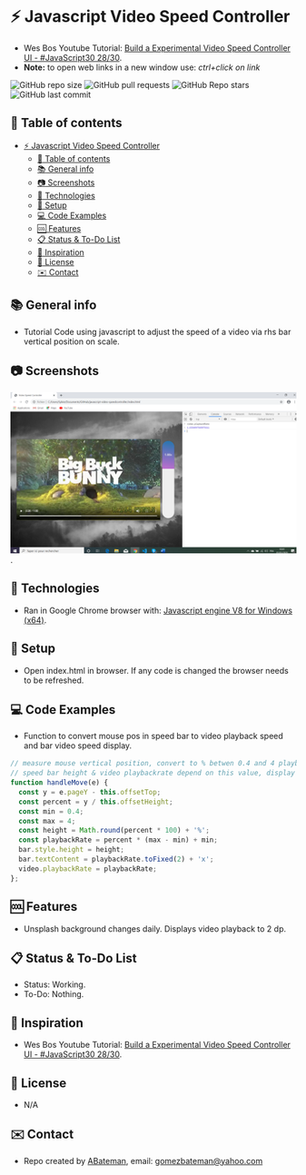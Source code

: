 # :zap: Javascript Video Speed Controller

* Wes Bos Youtube Tutorial: [Build a Experimental Video Speed Controller UI - #JavaScript30 28/30](https://www.youtube.com/watch?v=8gYN_EDMg_M&index=28&list=PLu8EoSxDXHP6CGK4YVJhL_VWetA865GOH).
* **Note:** to open web links in a new window use: _ctrl+click on link_

![GitHub repo size](https://img.shields.io/github/repo-size/AndrewJBateman/javascript-video-speedcontroller?style=plastic)
![GitHub pull requests](https://img.shields.io/github/issues-pr/AndrewJBateman/javascript-video-speedcontroller?style=plastic)
![GitHub Repo stars](https://img.shields.io/github/stars/AndrewJBateman/javascript-video-speedcontroller?style=plastic)
![GitHub last commit](https://img.shields.io/github/last-commit/AndrewJBateman/javascript-video-speedcontroller?style=plastic)

## :page_facing_up: Table of contents

* [:zap: Javascript Video Speed Controller](#zap-javascript-video-speed-controller)
  * [:page_facing_up: Table of contents](#page_facing_up-table-of-contents)
  * [:books: General info](#books-general-info)
  * [:camera: Screenshots](#camera-screenshots)
  * [:signal_strength: Technologies](#signal_strength-technologies)
  * [:floppy_disk: Setup](#floppy_disk-setup)
  * [:computer: Code Examples](#computer-code-examples)
  * [:cool: Features](#cool-features)
  * [:clipboard: Status & To-Do List](#clipboard-status--to-do-list)
  * [:clap: Inspiration](#clap-inspiration)
  * [:file_folder: License](#file_folder-license)
  * [:envelope: Contact](#envelope-contact)

## :books: General info

* Tutorial Code using javascript to adjust the speed of a video via rhs bar vertical position on scale.

## :camera: Screenshots

![Example screenshot](./img/video.png).

## :signal_strength: Technologies

* Ran in Google Chrome browser with: [Javascript engine V8 for Windows (x64)](https://v8.dev/).

## :floppy_disk: Setup

* Open index.html in browser. If any code is changed the browser needs to be refreshed.

## :computer: Code Examples

* Function to convert mouse pos in speed bar to video playback speed and bar video speed display.

```javascript
// measure mouse vertical position, convert to % betwen 0.4 and 4 playback speeds. 
// speed bar height & video playbackrate depend on this value, display a speed to 2dp.
function handleMove(e) {
  const y = e.pageY - this.offsetTop;
  const percent = y / this.offsetHeight;
  const min = 0.4;
  const max = 4;
  const height = Math.round(percent * 100) + '%';
  const playbackRate = percent * (max - min) + min;
  bar.style.height = height;
  bar.textContent = playbackRate.toFixed(2) + 'x';
  video.playbackRate = playbackRate;
};
```

## :cool: Features

* Unsplash background changes daily. Displays video playback to 2 dp.

## :clipboard: Status & To-Do List

* Status: Working.
* To-Do: Nothing.

## :clap: Inspiration

* Wes Bos Youtube Tutorial: [Build a Experimental Video Speed Controller UI - #JavaScript30 28/30](https://www.youtube.com/watch?v=8gYN_EDMg_M&index=28&list=PLu8EoSxDXHP6CGK4YVJhL_VWetA865GOH).

## :file_folder: License

* N/A

## :envelope: Contact

* Repo created by [ABateman](https://github.com/AndrewJBateman), email: gomezbateman@yahoo.com
